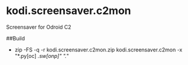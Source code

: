 # kodi.screensaver.c2mon

Screensaver for Odroid C2

##Build

- zip -FS -q -r kodi.screensaver.c2mon.zip kodi.screensaver.c2mon -x "*.py[oc] *.sw[onp]" ".*"
